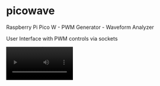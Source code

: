 # picowave

Raspberry Pi Pico W  - PWM Generator - Waveform Analyzer 

User Interface with PWM controls via sockets

<video src='https://github.com/skyneticist/picowave/assets/81132371/66add056-d442-4761-bad2-3111ef084ccb' width=180/>
